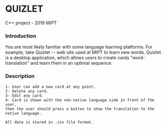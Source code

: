 # QUIZLET
C++ project - 2019 MIPT

###  Introduction

You are most likely familiar with some language learning platforms. For example, take Quizlet -- web site used at MIPT to learn new words. Quizlet is a desktop application, which allows users to create cards "word-translation" and learn them in an optimal sequence.

### Description
```
1- User can add a new card at any point.
2- Delete any card.
3- Edit any card.
4- Card is shown with the non-native language side in front of the user, 
then the user should press a button to show the translation to the native language.

All data is stored in .csv file format.
```

